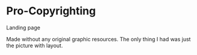 # Pro-Copyrighting
Landing page

Made without any original graphic resources. The only thing I had was just the picture with layout.
